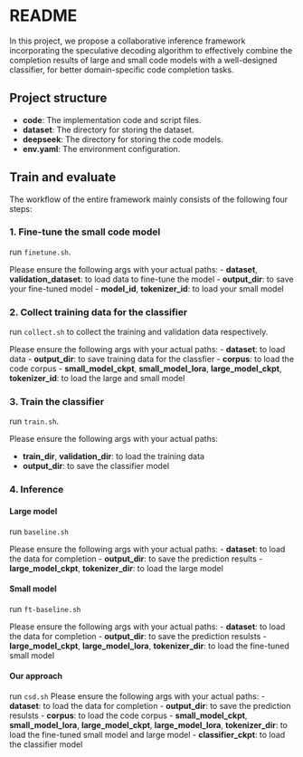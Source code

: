 # README

In this project, we propose a collaborative inference framework incorporating the speculative decoding algorithm to effectively combine the completion results of large and small code models with a well-designed classifier, for better domain-specific code completion tasks.


## Project structure

- **code**: The implementation code and script files.
- **dataset**: The directory for storing the dataset.
- **deepseek**: The directory for storing the code models.
- **env.yaml**: The environment configuration.


## Train and evaluate

The workflow of the entire framework mainly consists of the following four steps:

### 1. Fine-tune the small code model

run `finetune.sh`.

Please ensure the following args with your actual paths:
    - **dataset**, **validation_dataset**: to load data to fine-tune the model
    - **output_dir**: to save your fine-tuned model
    - **model_id**, **tokenizer_id**: to load your small model

### 2. Collect training data for the classifier

run `collect.sh` to collect the training and validation data respectively.

Please ensure the following args with your actual paths:
    - **dataset**: to load data
    - **output_dir**: to save training data for the classfier
    - **corpus**: to load the code corpus
    - **small_model_ckpt**, **small_model_lora**, **large_model_ckpt**, **tokenizer_id**: to load the large and small model

### 3. Train the classifier

run `train.sh`.

Please ensure the following args with your actual paths:
- **train_dir**, **validation_dir**: to load the training data
- **output_dir**: to save the classifier model

### 4. Inference

#### Large model

run `baseline.sh`

Please ensure the following args with your actual paths:
    - **dataset**: to load the data for completion
    - **output_dir**: to save the prediction results
    - **large_model_ckpt**, **tokenizer_dir**: to load the large model

#### Small model

run `ft-baseline.sh`

Please ensure the following args with your actual paths:
    - **dataset**: to load the data for completion
    - **output_dir**: to save the prediction resulsts
    - **large_model_ckpt**, **large_model_lora**, **tokenizer_dir**: to load the fine-tuned small model

#### Our approach

run `csd.sh`
Please ensure the following args with your actual paths:
    - **dataset**: to load the data for completion
    - **output_dir**: to save the prediction resulsts
    - **corpus**: to load the code corpus
    - **small_model_ckpt**, **small_model_lora**, **large_model_ckpt**, **large_model_lora**, **tokenizer_dir**: to load the fine-tuned small model and large model
    - **classifier_ckpt**: to load the classifier model